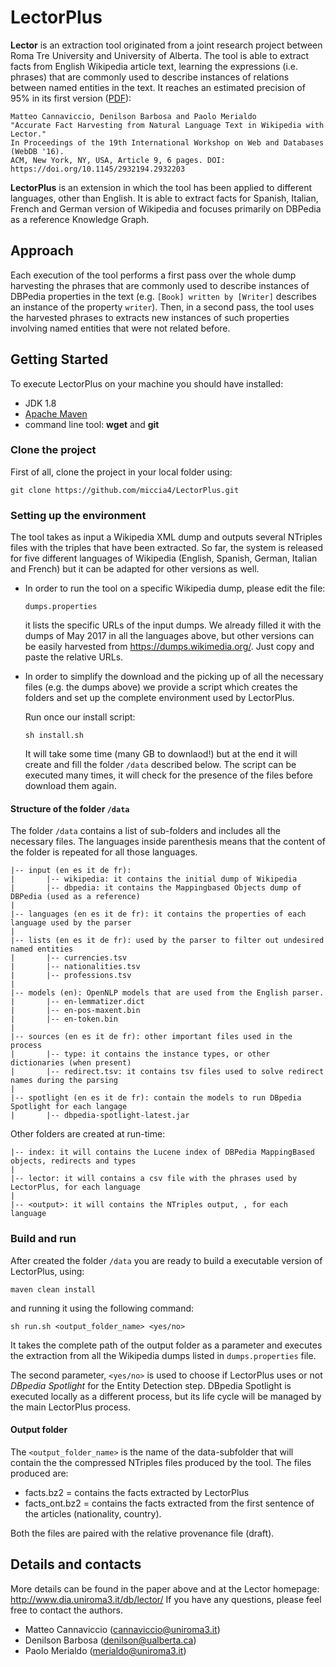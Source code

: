 # LectorPlus
**Lector** is an extraction tool originated from a joint research project between Roma Tre University and University of Alberta. The tool is able to extract facts from English Wikipedia article text, learning the expressions (i.e. phrases) that are commonly used to describe instances of relations between named entities in the text. It reaches an estimated precision of 95% in its first version ([PDF](https://www.dropbox.com/s/ruoaxzelvzq5c8y/a9-cannaviccio.pdf?dl=1)):

	Matteo Cannaviccio, Denilson Barbosa and Paolo Merialdo
	"Accurate Fact Harvesting from Natural Language Text in Wikipedia with Lector."   
	In Proceedings of the 19th International Workshop on Web and Databases (WebDB '16). 
	ACM, New York, NY, USA, Article 9, 6 pages. DOI: https://doi.org/10.1145/2932194.2932203

**LectorPlus** is an extension in which the tool has been applied to different languages, other than English. It is able to extract facts for Spanish, Italian, French and German version of Wikipedia and focuses primarily on DBPedia as a reference Knowledge Graph.

## Approach
Each execution of the tool performs a first pass over the whole dump harvesting the phrases that are commonly used to describe instances of DBPedia properties in the text (e.g. `[Book] written by [Writer]` describes an instance of the property `writer`). Then, in a second pass, the tool uses the harvested phrases to extracts new instances of such properties involving named entities that were not related before.


## Getting Started

To execute LectorPlus on your machine you should have installed:
- JDK 1.8
- [Apache Maven](https://maven.apache.org/)
- command line tool:  **wget** and **git**

### Clone the project

First of all, clone the project in your local folder using:
```
git clone https://github.com/miccia4/LectorPlus.git
```

### Setting up the environment

The tool takes as input a Wikipedia XML dump and outputs several NTriples files with the triples that have been extracted.
So far, the system is released for five different languages of Wikipedia (English, Spanish, German, Italian and French) but it can be adapted for other versions as well.

- In order to run the tool on a specific Wikipedia dump, please edit the file:
	 ```
	 dumps.properties
	 ```
	it lists the specific URLs of the input dumps. We already filled it with the dumps of May 2017 in all the languages above, but other versions can be easily harvested from https://dumps.wikimedia.org/. Just copy and paste the relative URLs. 

- In order to simplify the download and the picking up of all the necessary files (e.g. the dumps above) we provide a script which creates the folders and set up the complete environment used by LectorPlus. 
	
	Run once our install script:
	```
	sh install.sh
	```
	It will take some time (many GB to downlaod!) but at the end it will create and fill the folder `/data` described below. The script can be executed many times, it will check for the presence of the files before download them again.

#### Structure of the folder `/data`
The folder `/data` contains a list of sub-folders and includes all the necessary files. The languages inside parenthesis means that the content of the folder is repeated for all those languages.

	|-- input (en es it de fr):									
	|		|-- wikipedia: it contains the initial dump of Wikipedia
	|		|-- dbpedia: it contains the Mappingbased Objects dump of DBPedia (used as a reference)
	|
	|-- languages (en es it de fr): it contains the properties of each language used by the parser
	|
	|-- lists (en es it de fr): used by the parser to filter out undesired named entities
	|		|-- currencies.tsv
	|		|-- nationalities.tsv
	|		|-- professions.tsv
	|
	|-- models (en): OpenNLP models that are used from the English parser.
	|		|-- en-lemmatizer.dict
	|		|-- en-pos-maxent.bin
	|		|-- en-token.bin
	|
	|-- sources (en es it de fr): other important files used in the process
	|		|-- type: it contains the instance types, or other dictionaries (when present)
	|		|-- redirect.tsv: it contains tsv files used to solve redirect names during the parsing
	|
	|-- spotlight (en es it de fr): contain the models to run DBpedia Spotlight for each langage
	|		|-- dbpedia-spotlight-latest.jar

Other folders are created at run-time:

	|-- index: it will contains the Lucene index of DBPedia MappingBased objects, redirects and types
	|
	|-- lector: it will contains a csv file with the phrases used by LectorPlus, for each language
	|
	|-- <output>: it will contains the NTriples output, , for each language
	
### Build and run

After created the folder `/data` you are ready to build a executable version of LectorPlus, using:
```
maven clean install
```

and running it using the following command:

```
sh run.sh <output_folder_name> <yes/no>
```
It takes the complete path of the output folder as a parameter and executes the extraction from all the Wikipedia dumps listed in `dumps.properties` file.

The second parameter, `<yes/no>` is used to choose if LectorPlus uses or not *DBpedia Spotlight* for the Entity Detection step. DBpedia Spotlight is executed locally as a different process, but its life cycle will be managed by the main LectorPlus process. 

#### Output folder
The `<output_folder_name>` is the name of the data-subfolder that will contain the the compressed NTriples files produced by the tool. The files produced are:

 - facts.bz2 = contains the facts extracted by LectorPlus
 - facts_ont.bz2 = contains the facts extracted from the first sentence of the articles (nationality, country).
 
Both the files are paired with the relative provenance file (draft).

## Details and contacts
More details can be found in the paper above and at the Lector homepage: http://www.dia.uniroma3.it/db/lector/
If you have any questions, please feel free to contact the authors.

- Matteo Cannaviccio (cannaviccio@uniroma3.it)
- Denilson Barbosa (denilson@ualberta.ca)
- Paolo Merialdo (merialdo@uniroma3.it)

